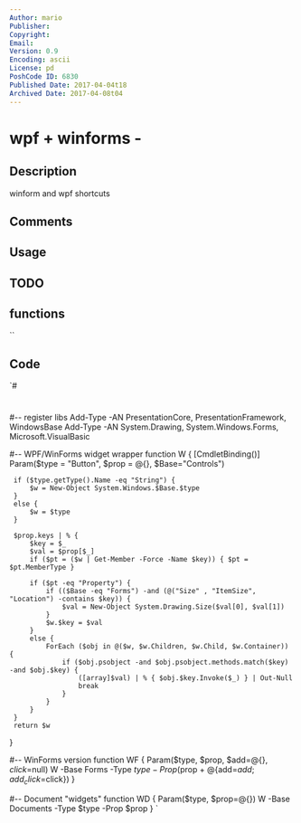 ```yaml
---
Author: mario
Publisher: 
Copyright: 
Email: 
Version: 0.9
Encoding: ascii
License: pd
PoshCode ID: 6830
Published Date: 2017-04-04t18
Archived Date: 2017-04-08t04
---
```


# wpf + winforms - 

## Description

winform and wpf shortcuts

## Comments



## Usage



## TODO



## functions

``

## Code

`#
 #
 #
 #
 #
 #
 #
 #
 
 
 #-- register libs
 Add-Type -AN PresentationCore, PresentationFramework, WindowsBase
 Add-Type -AN System.Drawing, System.Windows.Forms, Microsoft.VisualBasic
 
 
 #-- WPF/WinForms widget wrapper
 function W {
     [CmdletBinding()]
     Param($type = "Button", $prop = @{}, $Base="Controls")
 
     if ($type.getType().Name -eq "String") {
         $w = New-Object System.Windows.$Base.$type
     }
     else {
         $w = $type
     }
 
     $prop.keys | % {
         $key = $_
         $val = $prop[$_]
         if ($pt = ($w | Get-Member -Force -Name $key)) { $pt = $pt.MemberType }
 
         if ($pt -eq "Property") {
             if (($Base -eq "Forms") -and (@("Size" , "ItemSize", "Location") -contains $key)) {
                 $val = New-Object System.Drawing.Size($val[0], $val[1])
             }
             $w.$key = $val
         }
         else {
             ForEach ($obj in @($w, $w.Children, $w.Child, $w.Container)) {
                 if ($obj.psobject -and $obj.psobject.methods.match($key) -and $obj.$key) {
                     ([array]$val) | % { $obj.$key.Invoke($_) } | Out-Null
                     break
                 }
             }
         }
     }
     return $w
 }
 
 #-- WinForms version
 function WF {
     Param($type, $prop, $add=@{}, $click=$null)
     W -Base Forms -Type $type -Prop ($prop + @{add=$add; add_click=$click})
 }
 
 #-- Document "widgets"
 function WD {
     Param($type, $prop=@{})
     W -Base Documents -Type $type -Prop $prop
 }
`

